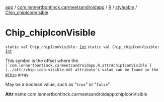 [app](../../../index.md) / [com.lennertbontinck.carmeetsandroidapp](../../index.md) / [R](../index.md) / [styleable](index.md) / [Chip_chipIconVisible](./-chip_chip-icon-visible.md)

# Chip_chipIconVisible

`static val Chip_chipIconVisible: `[`Int`](https://kotlinlang.org/api/latest/jvm/stdlib/kotlin/-int/index.html)
`static val Chip_chipIconVisible: `[`Int`](https://kotlinlang.org/api/latest/jvm/stdlib/kotlin/-int/index.html)

This symbol is the offset where the ``[`com.lennertbontinck.carmeetsandroidapp.R.attr#chipIconVisible`](../attr/chip-icon-visible.md) attribute's value can be found in the ``[`#Chip`](-chip.md) array.

May be a boolean value, such as "`true`" or "`false`".

**Attr**
name com.lennertbontinck.carmeetsandroidapp:chipIconVisible

